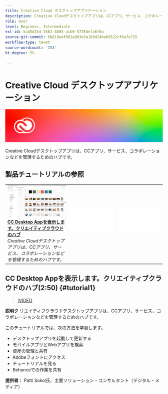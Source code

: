 ```yaml
---
title: Creative Cloud デスクトップアプリケーション
description: Creative Cloudデスクトップアプリは、CCアプリ、サービス、コラボレーションなどを管理するためのハブです。
role: User
level: Beginner, Intermediate
exl-id: 5a45d334-3581-4b85-acb6-57764efa6f0a
source-git-commit: 6b819aef801e003e5a160d24ba69522cf6a7e715
workflow-type: tm+mt
source-wordcount: '153'
ht-degree: 5%

---
```


# Creative Cloud デスクトップアプリケーション

![チュートリアルのヒーローイメージ](../assets/CCDA.jpg)

Creative Cloudデスクトップアプリは、CCアプリ、サービス、コラボレーションなどを管理するためのハブです。

## 製品チュートリアルの参照

<table style="table-layout:fixed">
<tr>
 <td>
   <a href="creativeclouddesktopapp.md#tutorial1">
      <img alt="CC Desktop Appを表示します。お客様のハブ 
クリエイティブクラウド" src="../assets/ccda_overview_sokol_thumbnail.jpg" />
   </a>
    <div>
   <a href="creativeclouddesktopapp.md#tutorial1"><strong>CC Desktop Appを表示します。クリエイティブクラウドのハブ</strong></a>
    </div>
    <em>Creative Cloudデスクトップアプリは、CCアプリ、サービス、コラボレーションなどを管理するためのハブです。</em>
    <br>
  </td>
  <td>
    <img alt="スペーサ" src="../assets/Whitespacer.png" />
    <div>
    <br>
  </td>
  <td>
    <img alt="スペーサ" src="../assets/Whitespacer.png" />
    <div>
    <br>
  </td>
</tr>
</table>

## CC Desktop Appを表示します。クリエイティブクラウドのハブ(2:50) {#tutorial1}

>[!VIDEO](https://video.tv.adobe.com/v/327095?hidetitle=true)

**説明ク**
リエイティブクラウドデスクトップアプリは、CCアプリ、サービス、コラボレーションなどを管理するためのハブです。

このチュートリアルでは、次の方法を学習します。
* デスクトップアプリを起動して更新する
* モバイルアプリとWebアプリを検索
* 資産の管理と共有
* Adobeフォントにアクセス
* チュートリアルを見る
* Behanceでの作業を共有

**提供者：**
Patti Sokol氏、主要ソリューション・コンサルタント（デジタル・メディア）

